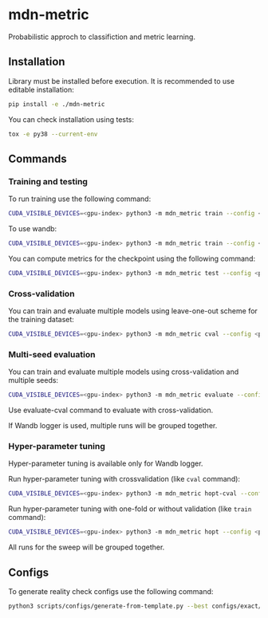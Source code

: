 # mdn-metric
Probabilistic approch to classifiction and metric learning.

Installation
------------

Library must be installed before execution. It is recommended to use editable installation:
```bash
pip install -e ./mdn-metric
```

You can check installation using tests:
```bash
tox -e py38 --current-env
```

Commands
--------

### Training and testing

To run training use the following command:
```bash
CUDA_VISIBLE_DEVICES=<gpu-index> python3 -m mdn_metric train --config <path-to-config> --train-root <training-root> <path-to-data-root>
```

To use wandb:
```bash
CUDA_VISIBLE_DEVICES=<gpu-index> python3 -m mdn_metric train --config <path-to-config> --logger wandb:<project-name>:<experiment-name> --train-root <training-root> <path-to-data-root>
```

You can compute metrics for the checkpoint using the following command:
```bash
CUDA_VISIBLE_DEVICES=<gpu-index> python3 -m mdn_metric test --config <path-to-config> --checkpoint <path-to-checkpoint> <path-to-data-root>
```

### Cross-validation

You can train and evaluate multiple models using leave-one-out scheme for the training dataset:
```bash
CUDA_VISIBLE_DEVICES=<gpu-index> python3 -m mdn_metric cval --config <path-to-config> --train-root <training-root> <path-to-data-root>
```

### Multi-seed evaluation

You can train and evaluate multiple models using cross-validation and multiple seeds:
```bash
CUDA_VISIBLE_DEVICES=<gpu-index> python3 -m mdn_metric evaluate --config <path-to-config> --train-root <training-root> <path-to-data-root>
```

Use evaluate-cval command to evaluate with cross-validation.

If Wandb logger is used, multiple runs will be grouped together.

### Hyper-parameter tuning

Hyper-parameter tuning is available only for Wandb logger.

Run hyper-parameter tuning with crossvalidation (like `cval` command):
```bash
CUDA_VISIBLE_DEVICES=<gpu-index> python3 -m mdn_metric hopt-cval --config <path-to-config> --logger wandb:<project-name>:<experiment-name> --train-root <training-root> <path-to-data-root>
```

Run hyper-parameter tuning with one-fold or without validation (like `train` command):
```bash
CUDA_VISIBLE_DEVICES=<gpu-index> python3 -m mdn_metric hopt --config <path-to-config> --logger wandb:<project-name>:<experiment-name> --train-root <training-root> <path-to-data-root>
```

All runs for the sweep will be grouped together.

Configs
-------

To generate reality check configs use the following command:
```bash
python3 scripts/configs/generate-from-template.py --best configs/exact/best configs/exact/templates configs/exact
```
